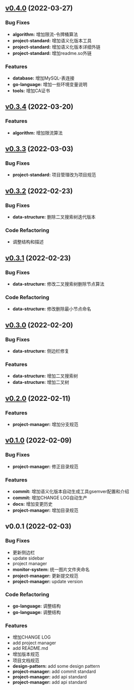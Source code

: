 
<a name="v0.4.0"></a>
## [v0.4.0](https://github.com/Hexiaopi/hexiaopi.github.io/compare/v0.3.4...v0.4.0) (2022-03-27)

### Bug Fixes

* **algorithm:** 增加限流-令牌桶算法
* **project-standard:** 增加语义化版本工具
* **project-standard:** 增加语义化版本详细外链
* **project-standard:** 增加readme.so外链

### Features

* **database:** 增加MySQL-表连接
* **go-language:** 增加一些环境变量说明
* **tools:** 增加CA证书


<a name="v0.3.4"></a>
## [v0.3.4](https://github.com/Hexiaopi/hexiaopi.github.io/compare/v0.3.3...v0.3.4) (2022-03-20)

### Features

* **algorithm:** 增加限流算法


<a name="v0.3.3"></a>
## [v0.3.3](https://github.com/Hexiaopi/hexiaopi.github.io/compare/v0.3.2...v0.3.3) (2022-03-03)

### Bug Fixes

* **project-standard:** 项目管理改为项目规范


<a name="v0.3.2"></a>
## [v0.3.2](https://github.com/Hexiaopi/hexiaopi.github.io/compare/v0.3.1...v0.3.2) (2022-02-23)

### Bug Fixes

* **data-structure:** 删除二叉搜索树迭代版本

### Code Refactoring

* 调整结构和描述


<a name="v0.3.1"></a>
## [v0.3.1](https://github.com/Hexiaopi/hexiaopi.github.io/compare/v0.3.0...v0.3.1) (2022-02-23)

### Bug Fixes

* **data-structure:** 修改二叉搜索树删除节点算法

### Code Refactoring

* **data-structure:** 修改删除最小节点命名


<a name="v0.3.0"></a>
## [v0.3.0](https://github.com/Hexiaopi/hexiaopi.github.io/compare/v0.2.0...v0.3.0) (2022-02-20)

### Bug Fixes

* **data-structure:** 侧边栏修复

### Features

* **data-structure:** 增加二叉搜索树
* **data-structure:** 增加二叉树


<a name="v0.2.0"></a>
## [v0.2.0](https://github.com/Hexiaopi/hexiaopi.github.io/compare/v0.1.0...v0.2.0) (2022-02-11)

### Features

* **project-manager:** 增加分支规范


<a name="v0.1.0"></a>
## [v0.1.0](https://github.com/Hexiaopi/hexiaopi.github.io/compare/v0.0.1...v0.1.0) (2022-02-09)

### Bug Fixes

* **project-manager:** 修正目录规范

### Features

* **commit:** 增加语义化版本自动生成工具gsemver配置和介绍
* **commit:** 增加CHANGE LOG自动生产
* **docs:** 增加变更历史
* **project-manager:** 增加目录规范


<a name="v0.0.1"></a>
## v0.0.1 (2022-02-03)

### Bug Fixes

* 更新侧边栏
* update sidebar
* project manager
* **monitor-system:** 统一图片文件夹命名
* **project-manager:** 更新提交规范
* **project-manager:** update version

### Code Refactoring

* **go-language:** 调整结构
* **go-language:** 调整结构

### Features

* 增加CHANGE LOG
* add project manager
* add README.md
* 增加版本规范
* 项目文档规范
* **design-pattern:** add some design pattern
* **project-manager:** add commit standard
* **project-manager:** add api standard
* **project-manager:** add api standard

